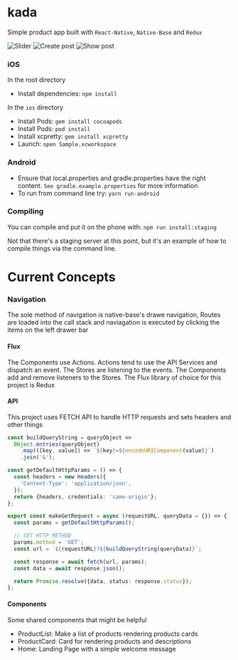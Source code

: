 # kada

Simple product app built with `React-Native`, `Native-Base` and `Redux`

![Slider](./screenshots/kada-slider.jpeg 'Slider')
![Create post](./screenshots/kada-products.jpeg 'Products')
![Show post](./screenshots/kada-home.jpeg 'Home')

### iOS

In the root directory

- Install dependencies: `npm install`

In the `ios` directory

- Install Pods: `gem install cocoapods`
- Install Pods: `pod install`
- Install xcpretty: `gem install xcpretty`
- Launch: `open Sample.xcworkspace`

### Android

- Ensure that local.properties and gradle.properties have the right content. `See gradle.example.properties` for more information
- To run from command line try: `yarn run-android`

### Compiling

You can compile and put it on the phone with: `npm run install:staging`

Not that there's a staging server at this point, but it's an example of how to compile things via the command line.

# Current Concepts

### Navigation

The sole method of navigation is native-base's drawe navigation, Routes are loaded into the call stack and naviagation is executed by clicking the items on the left drawer bar

#### Flux

The Components use Actions. Actions tend to use the API Services and dispatch an event. The Stores are listening to the events. The Components add and remove listeners to the Stores.
The Flux library of choice for this project is Redux

#### API

This project uses FETCH API to handle HTTP requests and sets headers and other things



```typescript
const buildQueryString = queryObject =>
  Object.entries(queryObject)
    .map(([key, value]) => `${key}=${encodeURIComponent(value)}`)
    .join('&');

const getDefaultHttpParams = () => {
  const headers = new Headers({
    'Content-Type': 'application/json',
  });
  return {headers, credentials: 'same-origin'};
};

export const makeGetRequest = async (requestURL, queryData = {}) => {
  const params = getDefaultHttpParams();

  // SET HTTP METHOD
  params.method = 'GET';
  const url = `${requestURL}?${buildQueryString(queryData)}`;

  const response = await fetch(url, params);
  const data = await response.json();

  return Promise.resolve({data, status: response.status});
};
```

#### Components

Some shared components that might be helpful

- ProductList: Make a list of products rendering products cards
- ProductCard: Card for rendering products and descriptions
- Home: Landing Page with a simple welcome message
